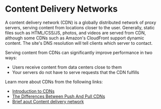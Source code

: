 # Content Delivery Networks

A content delivery network (CDN) is a globally distributed network of proxy servers, serving content from locations closer to the user. Generally, static files such as HTML/CSS/JS, photos, and videos are served from CDN, although some CDNs such as Amazon's CloudFront support dynamic content. The site's DNS resolution will tell clients which server to contact.

Serving content from CDNs can significantly improve performance in two ways:

 - Users receive content from data centers close to them
 - Your servers do not have to serve requests that the CDN fulfills

Learn more about CDNs from the following links:

- [Introduction to CDNs](https://github.com/donnemartin/system-design-primer#content-delivery-network)
- [The Differences Between Push And Pull CDNs](http://www.travelblogadvice.com/technical/the-differences-between-push-and-pull-cdns/)
- [Brief aout Content delivery network](https://en.wikipedia.org/wiki/Content_delivery_network)